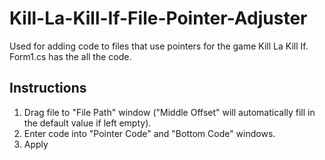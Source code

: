 # Kill-La-Kill-If-File-Pointer-Adjuster

Used for adding code to files that use pointers for the game Kill La Kill If.   
Form1.cs has the all the code.

## Instructions
1. Drag file to "File Path" window ("Middle Offset" will automatically fill in the default value if left empty).  
2. Enter code into "Pointer Code" and "Bottom Code" windows.  
3. Apply
